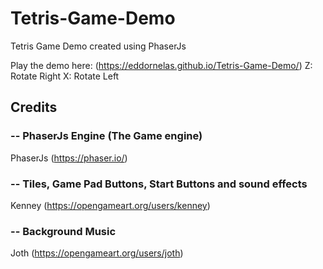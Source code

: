 # Tetris-Game-Demo
Tetris Game Demo created using PhaserJs

Play the demo here: (https://eddornelas.github.io/Tetris-Game-Demo/)
Z: Rotate Right
X: Rotate Left


## Credits

### -- PhaserJs Engine (The Game engine)
PhaserJs
(https://phaser.io/)

### -- Tiles, Game Pad Buttons, Start Buttons and sound effects
Kenney
(https://opengameart.org/users/kenney)

### -- Background Music
Joth
(https://opengameart.org/users/joth)